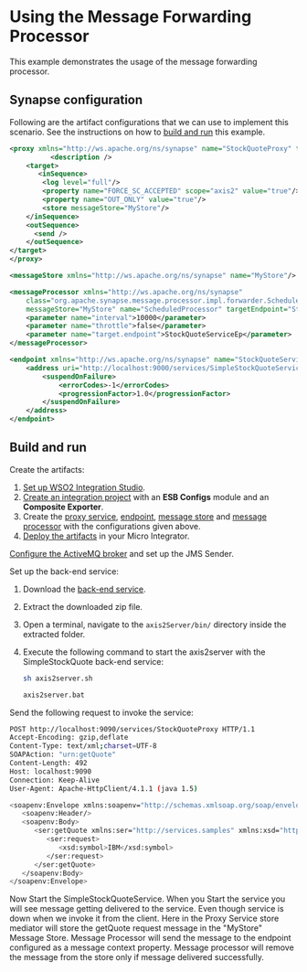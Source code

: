 # Using the Message Forwarding Processor
This example demonstrates the usage of the message forwarding processor.

## Synapse configuration
Following are the artifact configurations that we can use to implement this scenario. See the instructions on how to [build and run](#build-and-run) this example.

```xml tab='Proxy Service'
<proxy xmlns="http://ws.apache.org/ns/synapse" name="StockQuoteProxy" transports="https http" startOnLoad="true" trace="disable">
          <description />
    <target>
       <inSequence>
        <log level="full"/>
        <property name="FORCE_SC_ACCEPTED" scope="axis2" value="true"/>
        <property name="OUT_ONLY" value="true"/>
        <store messageStore="MyStore"/>
    </inSequence>
    <outSequence>
      <send />
    </outSequence>
</target>
</proxy>
```

```xml tab='Message Store'
<messageStore xmlns="http://ws.apache.org/ns/synapse" name="MyStore"/>
```

```xml tab='Message Processor'
<messageProcessor xmlns="http://ws.apache.org/ns/synapse"
    class="org.apache.synapse.message.processor.impl.forwarder.ScheduledMessageForwardingProcessor"
    messageStore="MyStore" name="ScheduledProcessor" targetEndpoint="StockQuoteServiceEp">
    <parameter name="interval">10000</parameter>
    <parameter name="throttle">false</parameter>
    <parameter name="target.endpoint">StockQuoteServiceEp</parameter>
</messageProcessor>
```

```xml tab='Endpoint'
<endpoint xmlns="http://ws.apache.org/ns/synapse" name="StockQuoteServiceEp">
    <address uri="http://localhost:9000/services/SimpleStockQuoteService">
        <suspendOnFailure>
            <errorCodes>-1</errorCodes>
            <progressionFactor>1.0</progressionFactor>
        </suspendOnFailure>
    </address>
</endpoint>
```

## Build and run

Create the artifacts:

1. [Set up WSO2 Integration Studio]({{base_path}}/integrate/develop/installing-wso2-integration-studio).
2. [Create an integration project]({{base_path}}/integrate/develop/create-integration-project) with an <b>ESB Configs</b> module and an <b>Composite Exporter</b>.
3. Create the [proxy service]({{base_path}}/integrate/develop/creating-artifacts/creating-a-proxy-service), [endpoint]({{base_path}}/integrate/develop/creating-artifacts/creating-endpoints), [message store]({{base_path}}/integrate/develop/creating-artifacts/creating-a-message-store) and [message processor]({{base_path}}/integrate/develop/creating-artifacts/creating-a-message-processor) with the configurations given above.
4. [Deploy the artifacts]({{base_path}}/integrate/develop/deploy-artifacts) in your Micro Integrator.

[Configure the ActiveMQ broker]({{base_path}}/install-and-setup/setup/brokers/configure-with-activemq) and set up the JMS Sender.

Set up the back-end service:

1. Download the [back-end service](https://github.com/wso2-docs/WSO2_EI/blob/master/Back-End-Service/axis2Server.zip).
2. Extract the downloaded zip file.
3. Open a terminal, navigate to the `axis2Server/bin/` directory inside the extracted folder.
4. Execute the following command to start the axis2server with the SimpleStockQuote back-end service:
   
      ```bash tab='On MacOS/Linux/CentOS'
      sh axis2server.sh
      ```
          
      ```bash tab='On Windows'
      axis2server.bat
      ```

Send the following request to invoke the service:

```bash
POST http://localhost:9090/services/StockQuoteProxy HTTP/1.1
Accept-Encoding: gzip,deflate
Content-Type: text/xml;charset=UTF-8
SOAPAction: "urn:getQuote"
Content-Length: 492
Host: localhost:9090
Connection: Keep-Alive
User-Agent: Apache-HttpClient/4.1.1 (java 1.5)

<soapenv:Envelope xmlns:soapenv="http://schemas.xmlsoap.org/soap/envelope/" xmlns:ser="http://services.samples" xmlns:xsd="http://services.samples/xsd">
   <soapenv:Header/>
   <soapenv:Body>
      <ser:getQuote xmlns:ser="http://services.samples" xmlns:xsd="http://services.samples/xsd">
         <ser:request>
            <xsd:symbol>IBM</xsd:symbol>
         </ser:request>
      </ser:getQuote>
   </soapenv:Body>
</soapenv:Envelope>
```

Now Start the SimpleStockQuoteService. When you Start the service you will see message getting delivered to the service. Even though service is down when we invoke it from the client. Here in the Proxy Service store mediator will store the getQuote request message in the "MyStore" Message Store. Message Processor will send the message to the endpoint configured as a message context property. Message processor will remove the message from the store only if message delivered successfully.
